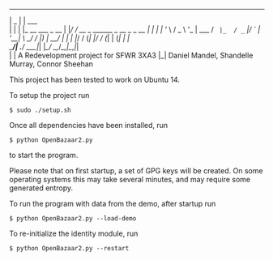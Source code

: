  _____                 ______
|  _  |                | ___ \
| | | |_ __   ___ _ __ | |_/ / __ _ ______ _  __ _ _ __ 
| | | | '_ \ / _ \ '_ \| ___ \/ _` |_  / _` |/ _` | '__|
\ \_/ / |_) |  __/ | | | |_/ / (_| |/ / (_| | (_| | |   
 \___/| .__/ \___|_| |_\____/ \__,_/___\__,_|\__,_|_|   
      | |  A Redevelopment project for SFWR 3XA3 
      |_|  Daniel Mandel, Shandelle Murray, Connor Sheehan

This project has been tested to work on Ubuntu 14.

To setup the project run
```
$ sudo ./setup.sh
```

Once all dependencies have been installed, run

```
$ python OpenBazaar2.py
```
to start the program. 

Please note that on first startup, a set of GPG keys
will be created. On some operating systems this may take several
minutes, and may require some generated entropy.

To run the program with data from the demo, after startup run

```
$ python OpenBazaar2.py --load-demo
```

To re-initialize the identity module, run

```
$ python OpenBazaar2.py --restart
```
